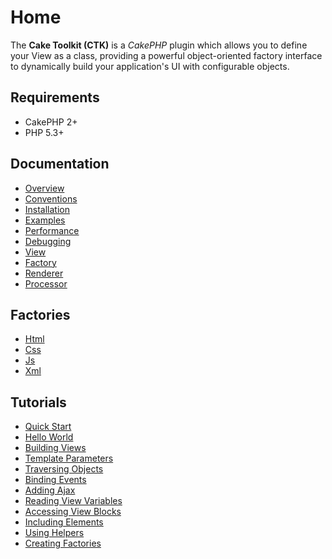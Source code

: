 Home
====

The **Cake Toolkit (CTK)** is a _CakePHP_ plugin which allows you to define your View as a class, providing a powerful object-oriented factory interface to dynamically build your application's UI with configurable objects.

Requirements
------------

* CakePHP 2+
* PHP 5.3+

Documentation
-------------

* [Overview](Documentation/Overview.md)
* [Conventions](Documentation/Conventions.md)
* [Installation](Documentation/Installation.md)
* [Examples](Documentation/Examples.md)
* [Performance](Documentation/Performance.md)
* [Debugging](Documentation/Debugging.md)
* [View](Documentation/View.md)
* [Factory](Documentation/Factory.md)
* [Renderer](Documentation/Renderer.md)
* [Processor](Documentation/Processor.md)

Factories
---------

* [Html](Factories/Html.md)
* [Css](Factories/Css.md)
* [Js](Factories/Js.md)
* [Xml](Factories/Xml.md)

Tutorials
---------

* [Quick Start](Tutorials/Quick-Start.md)
* [Hello World](Tutorials/Hello-World.md)
* [Building Views](Tutorials/Building-Views.md)
* [Template Parameters](Tutorials/Template-Parameters.md)
* [Traversing Objects](Tutorials/Traversing-Objects.md)
* [Binding Events](Tutorials/Binding-Events.md)
* [Adding Ajax](Tutorials/Adding-Ajax.md)
* [Reading View Variables](Tutorials/Reading-View-Variables.md)
* [Accessing View Blocks](Tutorials/Accessing-View-Blocks.md)
* [Including Elements](Tutorials/Including-Elements.md)
* [Using Helpers](Tutorials/Using-Helpers.md)
* [Creating Factories](Tutorials/Creating-Factories.md)

